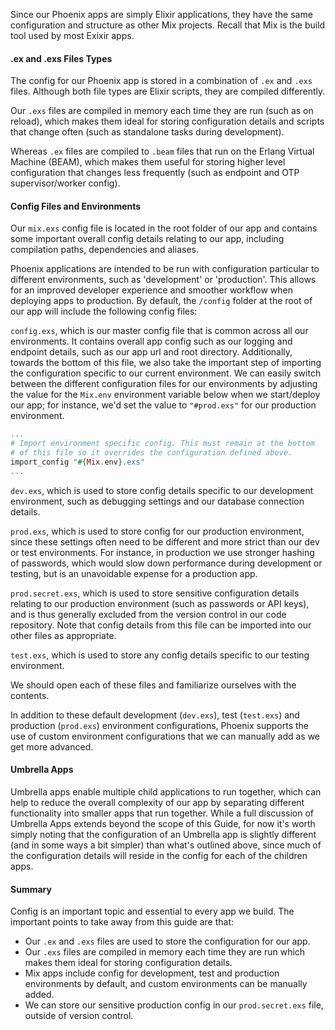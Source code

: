 Since our Phoenix apps are simply Elixir applications, they  have the same configuration and structure as other Mix projects. Recall that Mix is the build tool used by most Exixir apps.

#### .ex and .exs Files Types

The config for our Phoenix app is stored in a combination of `.ex` and `.exs` files. Although both file types are Elixir scripts, they are compiled differently.

Our `.exs` files are compiled in memory each time they are run (such as on reload), which makes them ideal for storing configuration details and scripts that change often (such as standalone tasks during development).

Whereas `.ex` files are compiled to `.beam` files that run on the Erlang Virtual Machine (BEAM), which makes them useful for storing higher level configuration that changes less frequently (such as endpoint and OTP supervisor/worker config). 


#### Config Files and Environments

Our `mix.exs` config file is located in the root folder of our app and contains some important overall config details relating to our app, including compilation paths, dependencies and aliases.

Phoenix applications are intended to be run with configuration particular to different environments, such as 'development' or 'production'. This allows for an improved developer experience and smoother workflow when deploying apps to production. By default, the `/config` folder at the root of our app will include the following config files:

`config.exs`, which is our master config file that is common across all our environments. It contains overall app config such as our logging and endpoint details, such as our app url and root directory. Additionally, towards the bottom of this file, we also take the important step of importing the configuration specific to our current environment.  We can easily switch between the different configuration files for our environments by adjusting the value for the `Mix.env` environment variable below when we start/deploy our app; for instance, we'd set the value to `"#prod.exs"` for our production environment.

```elixir
...
# Import environment specific config. This must remain at the bottom
# of this file so it overrides the configuration defined above.
import_config "#{Mix.env}.exs"
...
```

`dev.exs`, which is used to store config details specific to our development environment, such as debugging settings and our database connection details.

`prod.exs`, which is used to store config for our production environment, since these settings often need to be different and more strict than our dev or test environments. For instance, in production we use stronger hashing of passwords, which would slow down performance during development or testing, but is an unavoidable expense for a production app.

`prod.secret.exs`, which is used to store sensitive configuration details relating to our production environment (such as passwords or API keys), and is thus generally excluded from the version control in our code repository.  Note that config details from this file can be imported into our other files as appropriate.

`test.exs`, which is used to store any config details specific to our testing environment.

We should open each of these files and familiarize ourselves with the contents. 

In addition to these default development (`dev.exs`), test (`test.exs`) and production (`prod.exs`) environment configurations, Phoenix supports the use of custom environment configurations that we can manually add as we get more advanced.

#### Umbrella Apps

Umbrella apps enable multiple child applications to run together, which can help to reduce the overall complexity of our app by separating different functionality into smaller apps that run together. While a full discussion of Umbrella Apps extends beyond the scope of this Guide, for now it's worth simply noting that the configuration of an Umbrella app is slightly different (and in some ways a bit simpler) than what's outlined above, since much of the configuration details will reside in the config for each of the children apps.

#### Summary

Config is an important topic and essential to every app we build. The important points to take away from this guide are that:
- Our `.ex` and `.exs` files are used to store the configuration for our app.
- Our `.exs` files are compiled in memory each time they are run which makes them ideal for storing configuration details.
- Mix apps include config for development, test and production environments by default, and custom environments can be manually added.
- We can store our sensitive production config in our `prod.secret.exs` file, outside of version control.
